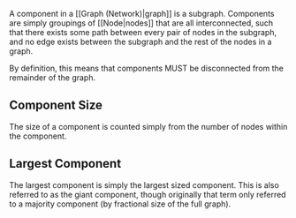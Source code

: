 A component in a [[Graph (Network)|graph]] is a subgraph. Components are simply groupings of [[Node|nodes]] that are all interconnected, such that there exists some path between every pair of nodes in the subgraph, and no edge exists between the subgraph and the rest of the nodes in a graph.

By definition, this means that components MUST be disconnected from the remainder of the graph.

## Component Size

The size of a component is counted simply from the number of nodes within the component.

## Largest Component

The largest component is simply the largest sized component. This is also referred to as the giant component, though originally that term only referred to a majority component (by fractional size of the full graph).